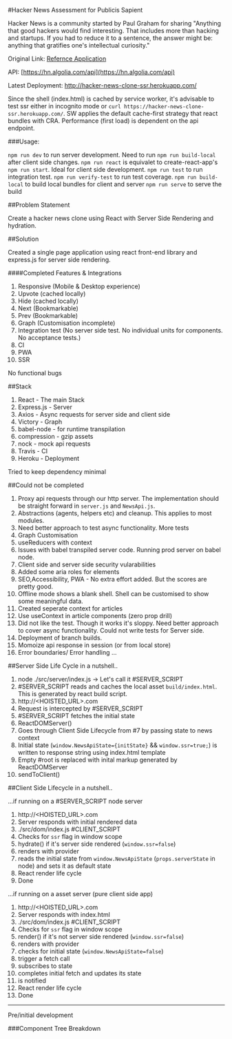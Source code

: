 #Hacker News Assessment for Publicis Sapient

Hacker News is a community started by Paul Graham for sharing &quot;Anything that good hackers
would find interesting. That includes more than hacking and startups. If you had to reduce it to a
sentence, the answer might be: anything that gratifies one&#39;s intellectual curiosity.&quot; 

Original Link: [Refernce Application](https://news.ycombinator.com/) 

API: [https://hn.algolia.com/api](https://hn.algolia.com/api)

Latest Deployment: http://hacker-news-clone-ssr.herokuapp.com/

Since the shell (index.html) is cached by service worker, it's advisable to test ssr either in incognito mode or ```curl https://hacker-news-clone-ssr.herokuapp.com/```. SW applies the default cache-first strategy that react bundles with CRA. Performance (first load) is dependent on the api endpoint.

###Usage:

`npm run dev` to run server development. Need to run `npm run build-local` after client side changes.
`npm run react` is equivalet to create-react-app's `npm run start`. Ideal for client side development.
`npm run test` to run integration test.
`npm run verify-test` to run test coverage.
`npm run build-local` to build local bundles for client and server
`npm run serve` to serve the build

##Problem Statement

Create a hacker news clone using React with Server Side Rendering and hydration.

##Solution

Created a single page application using react front-end library and express.js for server side rendering. 

####Completed Features & Integrations
1) Responsive (Mobile & Desktop experience)
2) Upvote (cached locally)
3) Hide (cached locally)
4) Next (Bookmarkable)
5) Prev (Bookmarkable)
6) Graph (Customisation incomplete)
7) Integration test (No server side test. No individual units for components. No acceptance tests.)
8) CI
9) PWA
10) SSR

No functional bugs

##Stack
1) React - The main Stack
2) Express.js - Server
3) Axios - Async requests for server side and client side
4) Victory - Graph
5) babel-node - for runtime transpilation
6) compression - gzip assets
7) nock - mock api requests
8) Travis - CI
9) Heroku - Deployment

Tried to keep dependency minimal

##Could not be completed

1) Proxy api requests through our http server. The implementation should be straight forward in ```server.js``` and ```NewsApi.js```.
2) Abstractions (agents, helpers etc) and cleanup. This applies to most modules.
3) Need better approach to test async functionality. More tests
4) Graph Customisation
5) useReducers with context
6) Issues with babel transpiled server code. Running prod server on babel node.
7) Client side and server side security vularabilities
8) Added some aria roles for elements
9) SEO,Accessibility, PWA - No extra effort added. But the scores are pretty good. 
10) Offline mode shows a blank shell. Shell can be customised to show some meaningful data.
11) Created seperate context for articles
12) Use useContext in article components (zero prop drill)
13) Did not like the test. Though it works it's sloppy. Need better approach to cover async functionality. Could not write tests for Server side.
14) Deployment of branch builds.
15) Momoize api response in session (or from local store)
16) Error boundaries/ Error handling
...


##Server Side Life Cycle
in a nutshell..

1) node ./src/server/index.js -> Let's call it #SERVER_SCRIPT
2) #SERVER_SCRIPT reads and caches the local asset ```build/index.html```. This is generated by react build script.
3) http://<HOISTED_URL>.com
4) Request is intercepted by #SERVER_SCRIPT
5) #SERVER_SCRIPT fetches the initial state
6) ReactDOMServer(<App serverState={initstate}/>)
7) Goes through Client Side Lifecycle from #7 by passing state to news context
7) Initial state (```window.NewsApiState={initState}``` && ```window.ssr=true;```) is written to response string using index.html template
8) Empty #root is replaced with inital markup generated by ReactDOMServer
9) sendToClient()

##Client Side Lifecycle 
in a nutshell..

...if running on a #SERVER_SCRIPT node server
1) http://<HOISTED_URL>.com
2) Server responds with initial rendered data
3) ./src/dom/index.js #CLIENT_SCRIPT
4) Checks for ```ssr``` flag in window scope
6) hydrate(<App />) if it's server side rendered (```window.ssr=false```)
7) <App /> renders <NewsDashboard /> with <NewsContext /> provider
8) <NewsContext /> reads the initial state from ```window.NewsApiState``` (```props.serverState``` in node) and sets it as default <API/> state
9) React render life cycle
10) Done

...if running on a asset server (pure client side app)

1) http://<HOISTED_URL>.com
2) Server responds with index.html
3) ./src/dom/index.js #CLIENT_SCRIPT
4) Checks for ```ssr``` flag in window scope
6) render(<App />) if it's not server side rendered (```window.ssr=false```)
7) <App /> renders <NewsDashboard /> with <NewsContext /> provider
8) <NewsContext /> checks for initial state (```window.NewsApiState=false```)
9) <NewsContext /> trigger a <NewsApi/> fetch call
10) <NewsContext /> subscribes to <NewsApi/> state
11) <NewsApi/> completes initial fetch and updates its state
12) <NewsContext /> is notified
13) React render life cycle
14) Done

----------------------------------------------------------

Pre/initial development

###Component Tree Breakdown

<Shell>
  <App  >
    <NewsDashboard>
      <NewsArticleList>
        <NewsArticle>
          <Comments>
          <VoteCount>
          <UpVote>
          <Hide>
          <AuthorName>
          <AuthorWebsite>
          <Time>
          <Title>
        </NewsArticle>
        <NewsArticle>...</NewsArticle>
      </NewsArticleList>
      <NewsArticleNavigation>
        <NextPost>
        <PrevPost>
      </NewsArticleNavigation>
      <Graph></Grapph>
    </NewsDashboard>
  </App>
</Shell>


#Server Side Rendering

Stage 1:
1) Users access Hacker-News-Clone dashboard
2) Express.js server will intercept '/' request
2) DataFetch module will make an api call
4) Create a store with raw data and processed the data
5) Render <App /> to string with store data
6) Content replacement of <div root> and expose raw data as {initialData} in window scope

Stage 2:
1) Respond based on page query
2) Mem-Cache response


#Client Side Rendering

Stage 1:
1) Users access Hacker-News-Clone dashboard
2) Server responds with initial markup and initial data
3) Create a store and process initial data
4) Merge data with local app data (hidden articles, upvotes)
5) Hydra <App /> with store data

Stage 2:
1) Set up Service Worker
2) Enhancements, SEO & Accessibility

#Deployment

#API's

Fetch Pages -> https://hn.algolia.com/api/v1/search?tags=story&page=&hitsPerPage=30


